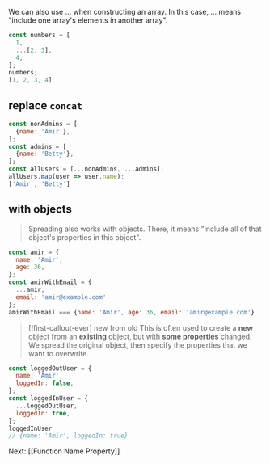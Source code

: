 We can also use ... when constructing an array. In this case, ... means "include one array's elements in another array".

```js
const numbers = [
  1,
  ...[2, 3],
  4,
];
numbers;
[1, 2, 3, 4]
```

## replace `concat`

```js
const nonAdmins = [
  {name: 'Amir'},
];
const admins = [
  {name: 'Betty'},
];
const allUsers = [...nonAdmins, ...admins];
allUsers.map(user => user.name);
['Amir', 'Betty']
```

## with objects

> Spreading also works with objects. There, it means "include all of that object's properties in this object".

```js
const amir = {
  name: 'Amir',
  age: 36,
};
const amirWithEmail = {
  ...amir,
  email: 'amir@example.com'
};
amirWithEmail === {name: 'Amir', age: 36, email: 'amir@example.com'}
```

> [!first-callout-ever] new from old
> This is often used to create a **new** object from an **existing** object, but with **some properties** changed. We spread the original object, then specify the properties that we want to overwrite.

```js
const loggedOutUser = {
  name: 'Amir',
  loggedIn: false,
};
const loggedInUser = {
  ...loggedOutUser,
  loggedIn: true,
};
loggedInUser
// {name: 'Amir', loggedIn: true}
```

Next: [[Function Name Property]]